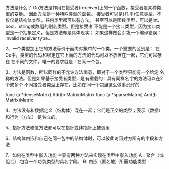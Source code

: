 方法是什么？
Go方法是作用在接受者(receiver)上的一个函数，接受者是某种类型的变量。
因此方法是一种特殊类型的函数。
接受者可以是(几乎)任意类型，不仅仅是结构体类型，任何类型都可以有方法，
甚至可以是函数类型，可以是int、bool、string或数组的别名类型。但是接受者
不能是一个接口类型，因为接口类型是一个抽象定义，但是方法却是具体现实；
如果这样做会引发一个编译错误：invalid receiver type...

2、一个类型加上它的方法等价于面向对象中的一个类。一个重要的区别是：
在Go中，类型的代码和绑定在它上面的方法的代码可以不放置在一起，它们可以存在
在不同的文件，唯一的要求就是：在同一个包。

3、方法是函数，所以同样的不允许方法重载，即对于一个类型只能有一个给定
名称的方法。但是如果基于接受者类型，是有重载的：具有同样名字的方法可以在2个或多个
不同接受者类型上存在，比如在同一个包里这么做事允许的

func (a *denseMatrix) Add(b Matrix)Matrix
func (a *sparseMatrix) Add(b Matrix)Matrix


4、方法没有和数据定义（结构体）混在一起；它们是正交的类型；表示（数据）和行为（方法）
是独立的。

5、指针方法和值方法都可以在指针或非指针上被调用

6、结构体内嵌和自己在同一包中的结构体时，可以彼此访问对方所有的字段和方法

7、如何在类型中嵌入功能
主要有两种方法来实现在类型中嵌入功能
A：聚合（或组合）:包含一个功能类型的具名字段。
B: 内嵌（匿名地）所需功能类型

